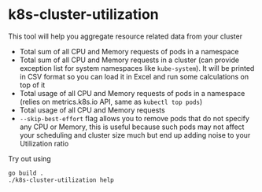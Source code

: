 # k8s-cluster-utilization

This tool will help you aggregate resource related data from your cluster
- Total sum of all CPU and Memory requests of pods in a namespace
- Total sum of all CPU and Memory requests in a cluster (can provide exception list for system namespaces like `kube-system`). It will be printed in CSV format so you can load it in Excel and run some calculations on top of it
- Total usage of all CPU and Memory requests of pods in a namespace (relies on metrics.k8s.io API, same as `kubectl top pods`)
- Total usage of all CPU and Memory requests
- `--skip-best-effort` flag allows you to remove pods that do not specify any CPU or Memory, this is useful because such pods may not affect your scheduling and cluster size much but end up adding noise to your Utilization ratio

Try out using
```
go build .
./k8s-cluster-utilization help
```
